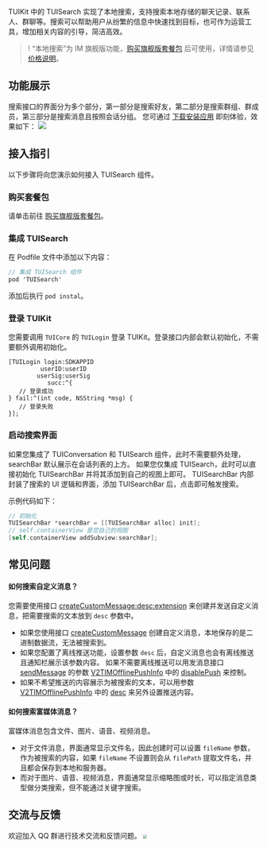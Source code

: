 TUIKit 中的 TUISearch 实现了本地搜索，支持搜索本地存储的聊天记录、联系人、群聊等。搜索可以帮助用户从纷繁的信息中快速找到目标，也可作为运营工具，增加相关内容的引导，简洁高效。

>! “本地搜索”为 IM 旗舰版功能，[购买旗舰版套餐包](https://buy.cloud.tencent.com/avc?from=17473) 后可使用，详情请参见 [价格说明](https://cloud.tencent.com/document/product/269/11673?from=17175#.E5.9F.BA.E7.A1.80.E6.9C.8D.E5.8A.A1.E8.AF.A6.E6.83.85)。


## 功能展示
搜索接口的界面分为多个部分，第一部分是搜索好友，第二部分是搜索群组、群成员，第三部分是搜索消息且按照会话分组。
您可通过 [下载安装应用](https://cloud.tencent.com/document/product/269/36852) 即刻体验，效果如下：
![](https://im.sdk.qcloud.com/tools/resource/search.gif)

## 接入指引
以下步骤将向您演示如何接入 TUISearch 组件。

### 购买套餐包
请单击前往 [购买旗舰版套餐包](https://cloud.tencent.com/document/product/269/32458)。

### 集成 TUISearch
在 Podfile 文件中添加以下内容：
```objectivec
// 集成 TUISearch 组件
pod 'TUISearch'                  
```
添加后执行 `pod instal`。

### 登录 TUIKit
您需要调用 `TUICore` 的 `TUILogin` 登录 TUIKit。登录接口内部会默认初始化，不需要额外调用初始化。
```
[TUILogin login:SDKAPPID
         userID:userID
        userSig:userSig
           succ:^{
   // 登录成功
} fail:^(int code, NSString *msg) {
   // 登录失败
}];
```

### 启动搜索界面
如果您集成了 TUIConversation 和 TUISearch 组件，此时不需要额外处理，searchBar 默认展示在会话列表的上方。
如果您仅集成 TUISearch，此时可以直接初始化 TUISearchBar 并将其添加到自己的视图上即可。
TUISearchBar 内部封装了搜索的 UI 逻辑和界面，添加 TUISearchBar 后，点击即可触发搜索。

示例代码如下：
```objectivec
// 初始化
TUISearchBar *searchBar = [[TUISearchBar alloc] init];
// self.containerView 是您自己的视图
[self.containerView addSubview:searchBar];
```

## 常见问题
#### 如何搜索自定义消息？
您需要使用接口 [createCustomMessage:desc:extension](https://im.sdk.qcloud.com/doc/zh-cn/categoryV2TIMManager_07Message_08.html#aa400f14a24a0e0db70ec510b16e7d9b6) 来创建并发送自定义消息，把需要搜索的文本放到 `desc` 参数中。
- 如果您使用接口 [createCustomMessage](https://im.sdk.qcloud.com/doc/zh-cn/categoryV2TIMManager_07Message_08.html#a7a38c42f63a4e0c9e89f6c56dd0da316) 创建自定义消息，本地保存的是二进制数据流，无法被搜索到。
- 如果您配置了离线推送功能，设置参数 `desc` 后，自定义消息也会有离线推送且通知栏展示该参数内容。
如果不需要离线推送可以用发消息接口 [sendMessage](https://im.sdk.qcloud.com/doc/zh-cn/categoryV2TIMManager_07Message_08.html#a681947465d6ab718da40f7f983740a21) 的参数 [V2TIMOfflinePushInfo](https://im.sdk.qcloud.com/doc/zh-cn/interfaceV2TIMOfflinePushInfo.html) 中的 [disablePush](https://im.sdk.qcloud.com/doc/zh-cn/interfaceV2TIMOfflinePushInfo.html#a7df0e95cb5cd8567cf04c287649157b9) 来控制。
- 如果不希望推送的内容展示为被搜索的文本，可以用参数 [V2TIMOfflinePushInfo](https://im.sdk.qcloud.com/doc/zh-cn/interfaceV2TIMOfflinePushInfo.html) 中的 [desc](https://im.sdk.qcloud.com/doc/zh-cn/interfaceV2TIMOfflinePushInfo.html#aca3d09a4807ffc6486d556c055605c41) 来另外设置推送内容。

#### 如何搜索富媒体消息？
富媒体消息包含文件、图片、语音、视频消息。
- 对于文件消息，界面通常显示文件名，因此创建时可以设置 `fileName` 参数，作为被搜索的内容，如果 `fileName` 不设置则会从 `filePath` 提取文件名，并且都会保存到本地和服务器。
- 而对于图片、语音、视频消息，界面通常显示缩略图或时长，可以指定消息类型做分类搜索，但不能通过关键字搜索。

[](id:feedback)
## 交流与反馈
欢迎加入 QQ 群进行技术交流和反馈问题。
<img src="https://im.sdk.qcloud.com/tools/resource/officialwebsite/pictures/doc_tuikit_qq_group.jpg" style="zoom:50%;"/>
